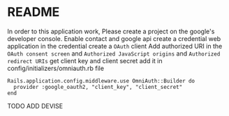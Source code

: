 # README

In order to this application work,
Please create a project on the google's developer console.
Enable contact and google api
create a credential web application
in the credential create a `OAuth` client
Add authorized URI in the `OAuth consent screen` and `Authorized JavaScript origins` and `Authorized redirect URIs`
get client key and client secret
add it in config/initializers/omniauth.rb file
```  
Rails.application.config.middleware.use OmniAuth::Builder do
  provider :google_oauth2, "client_key", "client_secret"
end
```  

TODO ADD DEVISE